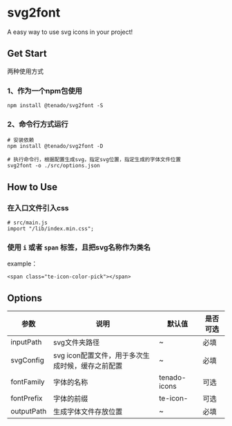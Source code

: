 # svg2font

A easy way to use svg icons in your project!

## Get Start

两种使用方式

### 1、作为一个npm包使用

```text
npm install @tenado/svg2font -S
```

### 2、命令行方式运行

```text
# 安装依赖
npm install @tenado/svg2font -D

# 执行命令行，根据配置生成svg，指定svg位置，指定生成的字体文件位置
svg2font -o ./src/options.json
```

## How to Use

### 在入口文件引入css

```text
# src/main.js
import "/lib/index.min.css";
```

### 使用 `i` 或者 `span` 标签，且把svg名称作为类名

example：

`<span class="te-icon-color-pick"></span>`

## Options

| 参数               | 说明                             | 默认值 | 是否可选 |
| ----------------- | -------------------------------- | ----- |----- |
| inputPath               | svg文件夹路径                   | ~ |必填 |
| svgConfig             | svg icon配置文件，用于多次生成时候，缓存之前配置   | ~ |必填 |
| fontFamily            | 字体的名称 | tenado-icons |可选 |
| fontPrefix            | 字体的前缀 | te-icon- | 可选 |
| outputPath | 生成字体文件存放位置       | ~ |必填 |
